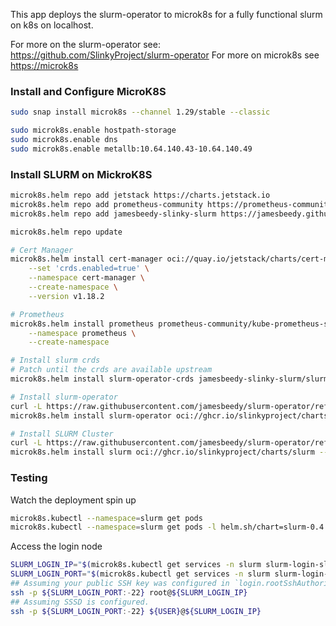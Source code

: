 This app deploys the slurm-operator to microk8s for a fully functional slurm on k8s on localhost.

For more on the slurm-operator see: https://github.com/SlinkyProject/slurm-operator
For more on microk8s see <https://microk8s>

### Install and Configure MicroK8S
```bash
sudo snap install microk8s --channel 1.29/stable --classic

sudo microk8s.enable hostpath-storage
sudo microk8s.enable dns
sudo microk8s.enable metallb:10.64.140.43-10.64.140.49
```

### Install SLURM on MickroK8S
```bash
microk8s.helm repo add jetstack https://charts.jetstack.io
microk8s.helm repo add prometheus-community https://prometheus-community.github.io/helm-charts
microk8s.helm repo add jamesbeedy-slinky-slurm https://jamesbeedy.github.io/slurm-operator

microk8s.helm repo update

# Cert Manager
microk8s.helm install cert-manager oci://quay.io/jetstack/charts/cert-manager \
    --set 'crds.enabled=true' \
    --namespace cert-manager \
    --create-namespace \
    --version v1.18.2

# Prometheus
microk8s.helm install prometheus prometheus-community/kube-prometheus-stack \
    --namespace prometheus \
    --create-namespace

# Install slurm crds
# Patch until the crds are available upstream
microk8s.helm install slurm-operator-crds jamesbeedy-slinky-slurm/slurm-operator-crds --version 0.4.0

# Install slurm-operator
curl -L https://raw.githubusercontent.com/jamesbeedy/slurm-operator/refs/tags/v0.4.0/helm/slurm-operator/values.yaml -o values-operator.yaml
microk8s.helm install slurm-operator oci://ghcr.io/slinkyproject/charts/slurm-operator --values=values-operator.yaml --version=0.4.0 --namespace=slinky --create-namespace

# Install SLURM Cluster
curl -L https://raw.githubusercontent.com/jamesbeedy/slurm-operator/refs/tags/v0.4.0/helm/slurm/values.yaml -o values-slurm.yaml
microk8s.helm install slurm oci://ghcr.io/slinkyproject/charts/slurm --values=values-slurm.yaml --version=0.4.0 --namespace=slurm --create-namespace
```


### Testing
Watch the deployment spin up

```bash
microk8s.kubectl --namespace=slurm get pods
microk8s.kubectl --namespace=slurm get pods -l helm.sh/chart=slurm-0.4.0 --watch
```

Access the login node
```bash
SLURM_LOGIN_IP="$(microk8s.kubectl get services -n slurm slurm-login-slinky -o jsonpath='{.status.loadBalancer.ingress[0].ip}')"
SLURM_LOGIN_PORT="$(microk8s.kubectl get services -n slurm slurm-login-slinky -o jsonpath='{.status.loadBalancer.ingress[0].ports[0].port}')"
## Assuming your public SSH key was configured in `login.rootSshAuthorizedKeys`.
ssh -p ${SLURM_LOGIN_PORT:-22} root@${SLURM_LOGIN_IP}
## Assuming SSSD is configured.
ssh -p ${SLURM_LOGIN_PORT:-22} ${USER}@${SLURM_LOGIN_IP}
```

